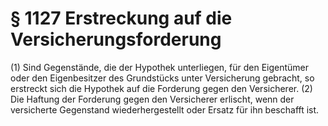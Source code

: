 # § 1127 Erstreckung auf die Versicherungsforderung
(1) Sind Gegenstände, die der Hypothek unterliegen, für den Eigentümer oder den Eigenbesitzer des Grundstücks unter Versicherung gebracht, so erstreckt sich die Hypothek auf die Forderung gegen den Versicherer.
(2) Die Haftung der Forderung gegen den Versicherer erlischt, wenn der versicherte Gegenstand wiederhergestellt oder Ersatz für ihn beschafft ist.